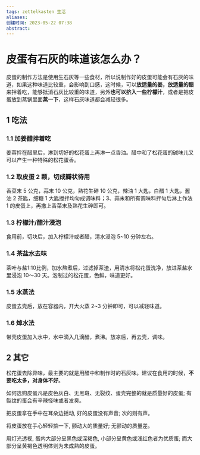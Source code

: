```yaml
---
tags: zettelkasten 生活
aliases: 
创建时间: 2023-05-22 07:38
abstract: 
---
```


# 皮蛋有石灰的味道该怎么办？

皮蛋的制作方法是使用生石灰等一些食材，所以说制作好的皮蛋可能会有石灰的味道，如果这种味道比较重，会影响到口感，这时候，可以**放适量的姜，放适量的醋**来拌着吃，能够抵消石灰比较重的味道，另外**也可以挤入一些柠檬汁**，或者是把皮蛋放到蒸锅里面**蒸一下**，这样石灰味道都会减轻很多。

## 1 吃法

### 1.1 加姜醋拌着吃

姜蓉拌在醋里后，淋到切好的松花蛋上再淋一点香油。醋中和了松花蛋的碱味儿又可以产生一种特殊的松花蛋香。

### 1.2 取皮蛋 2 颗，切成瓣状待用

香菜末 5 公克，蒜末 10 公克，熟花生碎 10 公克，辣油 1 大匙，白醋 1 大匙，酱油 2 茶匙，细糖 1 大匙搅拌均匀成调味料；3、蒜末和所有调味料拌匀后淋上作法 1 的皮蛋上，再撒上香菜末及熟花生碎即可。

### 1.3 柠檬汁/醋汁浸泡

食用前，切块后，加入柠檬汁或者醋，清水浸泡 5~10 分钟左右。

### 1.4 茶盐水去味

茶叶与盐1:10比例，加水熬煮后，过滤掉茶渣，用清水将松花蛋洗净，放进茶盐水里浸泡 10～30 天。泡制过的松花蛋，色鲜，味道更好。

### 1.5 水蒸法

皮蛋去壳后，放在容器内，开大火蒸 2~3 分钟即可，可以减轻味道。

### 1.6 焯水法

带壳皮蛋加入水中，水中滴入几滴醋，煮沸。放凉后，再去壳，调味。

## 2 其它

松花蛋去除异味，最主要的就是用醋中和制作时的石灰味。建议在食用的时候，**不要吃太多，对身体不好**。

如何选购皮蛋凡是皮色灰白、无黑斑、无裂纹、蛋壳完整的就是质量好的皮蛋; 有裂纹的蛋会有辛辣怪味或者发臭。

把皮蛋拿在手中在耳朵边摇动, 好的皮蛋没有声音; 次的则有声。

将皮蛋放在手心轻轻掂一下, 颤动大的质量好; 无颤动的质量差。

用灯光透视, 蛋内大部分呈黑色或深褐色, 小部分呈黄色或浅红色者为优质蛋; 而大部分呈黄褐色透明体则为未成熟的皮蛋。